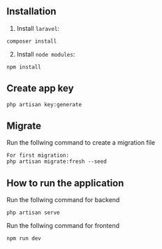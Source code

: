 ## Installation
1. Install `laravel`:
```
composer install
```
2. Install `node modules`:
```
npm install
```

## Create app key
```
php artisan key:generate
```

## Migrate
Run the follwing command to create a migration file
```
For first migration:
php artisan migrate:fresh --seed
```

## How to run the application
Run the follwing command for backend
```
php artisan serve
```

Run the follwing command for frontend
```
npm run dev
```